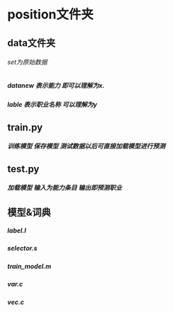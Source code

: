 # position文件夹
## data文件夹
###### set为原始数据     
##### datanew 表示能力 即可以理解为x.   
##### lable 表示职业名称 可以理解为y
## train.py
##### 训练模型 保存模型 测试数据以后可直接加载模型进行预测
## test.py
##### 加载模型 输入为能力条目 输出即预测职业
## 模型&词典
##### label.l   
#####  selector.s    
##### train_model.m   
##### var.c  
##### vec.c

